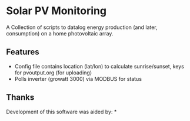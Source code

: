 Solar PV Monitoring
===================

A Collection of scripts to datalog energy production (and later, consumption) on 
a home photovoltaic array. 

Features
--------
* Config file contains location (lat/lon) to calculate sunrise/sunset,
  keys for pvoutput.org (for uploading)
* Polls inverter (growatt 3000) via MODBUS for status


Thanks
------
Development of this software was aided by:
* 



